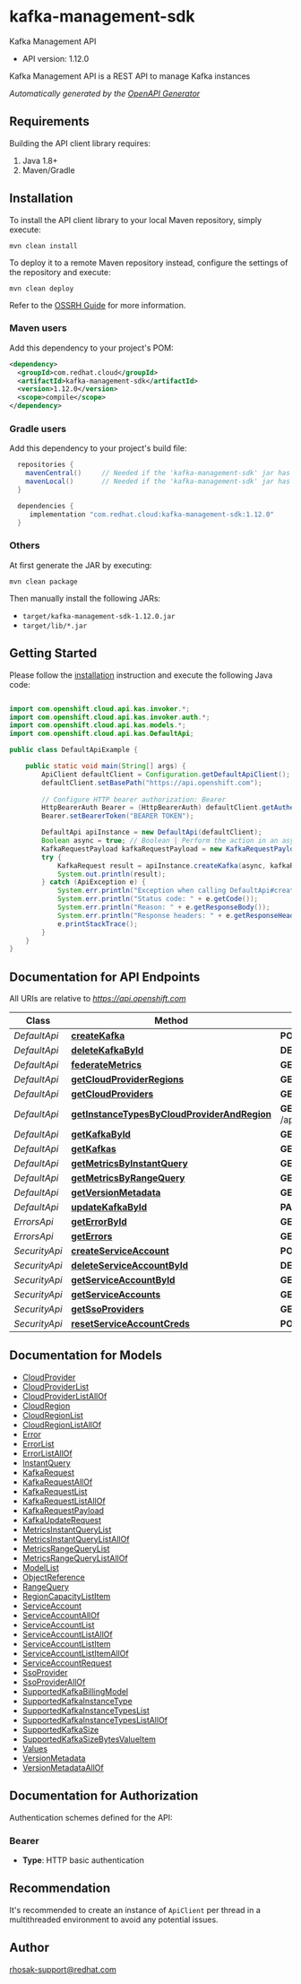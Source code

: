# kafka-management-sdk

Kafka Management API

- API version: 1.12.0

Kafka Management API is a REST API to manage Kafka instances


*Automatically generated by the [OpenAPI Generator](https://openapi-generator.tech)*

## Requirements

Building the API client library requires:

1. Java 1.8+
2. Maven/Gradle

## Installation

To install the API client library to your local Maven repository, simply execute:

```shell
mvn clean install
```

To deploy it to a remote Maven repository instead, configure the settings of the repository and execute:

```shell
mvn clean deploy
```

Refer to the [OSSRH Guide](http://central.sonatype.org/pages/ossrh-guide.html) for more information.

### Maven users

Add this dependency to your project's POM:

```xml
<dependency>
  <groupId>com.redhat.cloud</groupId>
  <artifactId>kafka-management-sdk</artifactId>
  <version>1.12.0</version>
  <scope>compile</scope>
</dependency>
```

### Gradle users

Add this dependency to your project's build file:

```groovy
  repositories {
    mavenCentral()     // Needed if the 'kafka-management-sdk' jar has been published to maven central.
    mavenLocal()       // Needed if the 'kafka-management-sdk' jar has been published to the local maven repo.
  }

  dependencies {
     implementation "com.redhat.cloud:kafka-management-sdk:1.12.0"
  }
```

### Others

At first generate the JAR by executing:

```shell
mvn clean package
```

Then manually install the following JARs:

- `target/kafka-management-sdk-1.12.0.jar`
- `target/lib/*.jar`

## Getting Started

Please follow the [installation](#installation) instruction and execute the following Java code:

```java

import com.openshift.cloud.api.kas.invoker.*;
import com.openshift.cloud.api.kas.invoker.auth.*;
import com.openshift.cloud.api.kas.models.*;
import com.openshift.cloud.api.kas.DefaultApi;

public class DefaultApiExample {

    public static void main(String[] args) {
        ApiClient defaultClient = Configuration.getDefaultApiClient();
        defaultClient.setBasePath("https://api.openshift.com");
        
        // Configure HTTP bearer authorization: Bearer
        HttpBearerAuth Bearer = (HttpBearerAuth) defaultClient.getAuthentication("Bearer");
        Bearer.setBearerToken("BEARER TOKEN");

        DefaultApi apiInstance = new DefaultApi(defaultClient);
        Boolean async = true; // Boolean | Perform the action in an asynchronous manner
        KafkaRequestPayload kafkaRequestPayload = new KafkaRequestPayload(); // KafkaRequestPayload | Kafka data
        try {
            KafkaRequest result = apiInstance.createKafka(async, kafkaRequestPayload);
            System.out.println(result);
        } catch (ApiException e) {
            System.err.println("Exception when calling DefaultApi#createKafka");
            System.err.println("Status code: " + e.getCode());
            System.err.println("Reason: " + e.getResponseBody());
            System.err.println("Response headers: " + e.getResponseHeaders());
            e.printStackTrace();
        }
    }
}

```

## Documentation for API Endpoints

All URIs are relative to *https://api.openshift.com*

Class | Method | HTTP request | Description
------------ | ------------- | ------------- | -------------
*DefaultApi* | [**createKafka**](docs/DefaultApi.md#createKafka) | **POST** /api/kafkas_mgmt/v1/kafkas | 
*DefaultApi* | [**deleteKafkaById**](docs/DefaultApi.md#deleteKafkaById) | **DELETE** /api/kafkas_mgmt/v1/kafkas/{id} | 
*DefaultApi* | [**federateMetrics**](docs/DefaultApi.md#federateMetrics) | **GET** /api/kafkas_mgmt/v1/kafkas/{id}/metrics/federate | 
*DefaultApi* | [**getCloudProviderRegions**](docs/DefaultApi.md#getCloudProviderRegions) | **GET** /api/kafkas_mgmt/v1/cloud_providers/{id}/regions | 
*DefaultApi* | [**getCloudProviders**](docs/DefaultApi.md#getCloudProviders) | **GET** /api/kafkas_mgmt/v1/cloud_providers | 
*DefaultApi* | [**getInstanceTypesByCloudProviderAndRegion**](docs/DefaultApi.md#getInstanceTypesByCloudProviderAndRegion) | **GET** /api/kafkas_mgmt/v1/instance_types/{cloud_provider}/{cloud_region} | 
*DefaultApi* | [**getKafkaById**](docs/DefaultApi.md#getKafkaById) | **GET** /api/kafkas_mgmt/v1/kafkas/{id} | 
*DefaultApi* | [**getKafkas**](docs/DefaultApi.md#getKafkas) | **GET** /api/kafkas_mgmt/v1/kafkas | 
*DefaultApi* | [**getMetricsByInstantQuery**](docs/DefaultApi.md#getMetricsByInstantQuery) | **GET** /api/kafkas_mgmt/v1/kafkas/{id}/metrics/query | 
*DefaultApi* | [**getMetricsByRangeQuery**](docs/DefaultApi.md#getMetricsByRangeQuery) | **GET** /api/kafkas_mgmt/v1/kafkas/{id}/metrics/query_range | 
*DefaultApi* | [**getVersionMetadata**](docs/DefaultApi.md#getVersionMetadata) | **GET** /api/kafkas_mgmt/v1 | 
*DefaultApi* | [**updateKafkaById**](docs/DefaultApi.md#updateKafkaById) | **PATCH** /api/kafkas_mgmt/v1/kafkas/{id} | 
*ErrorsApi* | [**getErrorById**](docs/ErrorsApi.md#getErrorById) | **GET** /api/kafkas_mgmt/v1/errors/{id} | 
*ErrorsApi* | [**getErrors**](docs/ErrorsApi.md#getErrors) | **GET** /api/kafkas_mgmt/v1/errors | 
*SecurityApi* | [**createServiceAccount**](docs/SecurityApi.md#createServiceAccount) | **POST** /api/kafkas_mgmt/v1/service_accounts | 
*SecurityApi* | [**deleteServiceAccountById**](docs/SecurityApi.md#deleteServiceAccountById) | **DELETE** /api/kafkas_mgmt/v1/service_accounts/{id} | 
*SecurityApi* | [**getServiceAccountById**](docs/SecurityApi.md#getServiceAccountById) | **GET** /api/kafkas_mgmt/v1/service_accounts/{id} | 
*SecurityApi* | [**getServiceAccounts**](docs/SecurityApi.md#getServiceAccounts) | **GET** /api/kafkas_mgmt/v1/service_accounts | 
*SecurityApi* | [**getSsoProviders**](docs/SecurityApi.md#getSsoProviders) | **GET** /api/kafkas_mgmt/v1/sso_providers | 
*SecurityApi* | [**resetServiceAccountCreds**](docs/SecurityApi.md#resetServiceAccountCreds) | **POST** /api/kafkas_mgmt/v1/service_accounts/{id}/reset_credentials | 


## Documentation for Models

 - [CloudProvider](docs/CloudProvider.md)
 - [CloudProviderList](docs/CloudProviderList.md)
 - [CloudProviderListAllOf](docs/CloudProviderListAllOf.md)
 - [CloudRegion](docs/CloudRegion.md)
 - [CloudRegionList](docs/CloudRegionList.md)
 - [CloudRegionListAllOf](docs/CloudRegionListAllOf.md)
 - [Error](docs/Error.md)
 - [ErrorList](docs/ErrorList.md)
 - [ErrorListAllOf](docs/ErrorListAllOf.md)
 - [InstantQuery](docs/InstantQuery.md)
 - [KafkaRequest](docs/KafkaRequest.md)
 - [KafkaRequestAllOf](docs/KafkaRequestAllOf.md)
 - [KafkaRequestList](docs/KafkaRequestList.md)
 - [KafkaRequestListAllOf](docs/KafkaRequestListAllOf.md)
 - [KafkaRequestPayload](docs/KafkaRequestPayload.md)
 - [KafkaUpdateRequest](docs/KafkaUpdateRequest.md)
 - [MetricsInstantQueryList](docs/MetricsInstantQueryList.md)
 - [MetricsInstantQueryListAllOf](docs/MetricsInstantQueryListAllOf.md)
 - [MetricsRangeQueryList](docs/MetricsRangeQueryList.md)
 - [MetricsRangeQueryListAllOf](docs/MetricsRangeQueryListAllOf.md)
 - [ModelList](docs/ModelList.md)
 - [ObjectReference](docs/ObjectReference.md)
 - [RangeQuery](docs/RangeQuery.md)
 - [RegionCapacityListItem](docs/RegionCapacityListItem.md)
 - [ServiceAccount](docs/ServiceAccount.md)
 - [ServiceAccountAllOf](docs/ServiceAccountAllOf.md)
 - [ServiceAccountList](docs/ServiceAccountList.md)
 - [ServiceAccountListAllOf](docs/ServiceAccountListAllOf.md)
 - [ServiceAccountListItem](docs/ServiceAccountListItem.md)
 - [ServiceAccountListItemAllOf](docs/ServiceAccountListItemAllOf.md)
 - [ServiceAccountRequest](docs/ServiceAccountRequest.md)
 - [SsoProvider](docs/SsoProvider.md)
 - [SsoProviderAllOf](docs/SsoProviderAllOf.md)
 - [SupportedKafkaBillingModel](docs/SupportedKafkaBillingModel.md)
 - [SupportedKafkaInstanceType](docs/SupportedKafkaInstanceType.md)
 - [SupportedKafkaInstanceTypesList](docs/SupportedKafkaInstanceTypesList.md)
 - [SupportedKafkaInstanceTypesListAllOf](docs/SupportedKafkaInstanceTypesListAllOf.md)
 - [SupportedKafkaSize](docs/SupportedKafkaSize.md)
 - [SupportedKafkaSizeBytesValueItem](docs/SupportedKafkaSizeBytesValueItem.md)
 - [Values](docs/Values.md)
 - [VersionMetadata](docs/VersionMetadata.md)
 - [VersionMetadataAllOf](docs/VersionMetadataAllOf.md)


## Documentation for Authorization

Authentication schemes defined for the API:
### Bearer


- **Type**: HTTP basic authentication


## Recommendation

It's recommended to create an instance of `ApiClient` per thread in a multithreaded environment to avoid any potential issues.

## Author

rhosak-support@redhat.com

